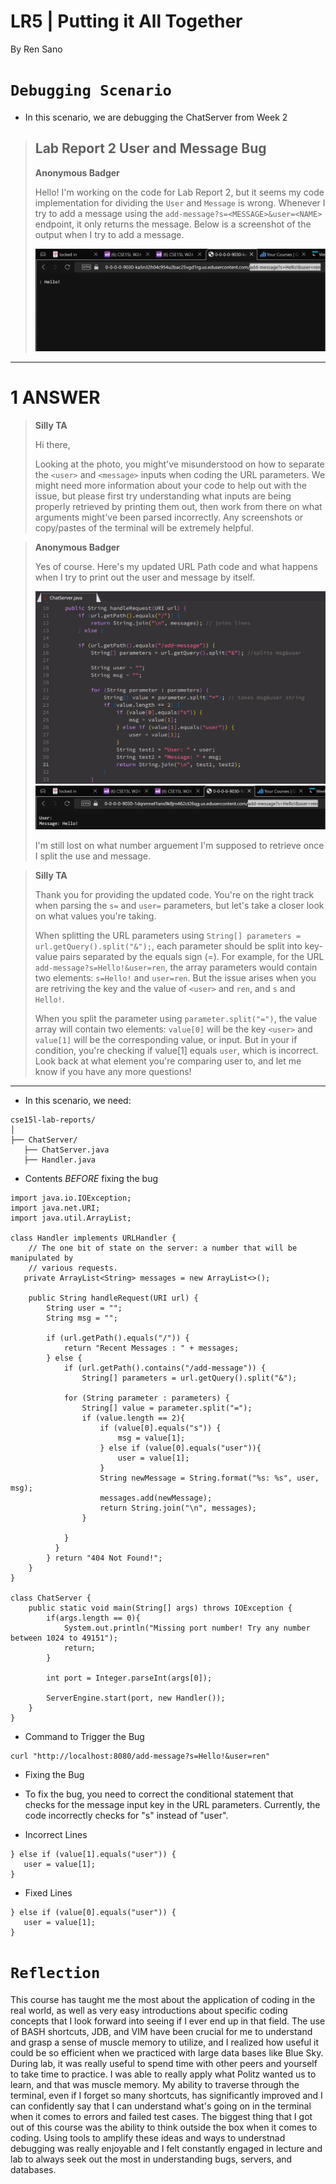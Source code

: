 # **LR5 | Putting it All Together**

By Ren Sano

# `Debugging Scenario` 

- In this scenario, we are debugging the ChatServer from Week 2

> ## Lab Report 2 User and Message Bug
> 
> **Anonymous Badger**
> 
> Hello! I'm working on the code for Lab Report 2, but it seems my code implementation for dividing the `User` and `Message` is wrong. Whenever I try to add a message using the `add-message?s=<MESSAGE>&user=<NAME>` endpoint, it only returns the message. Below is a screenshot of the output when I try to add a message.
> 
> ![Image](images/debug_output.png)

---
# 1 ANSWER

> **Silly TA**
> 
> Hi there,
>
> Looking at the photo, you might've misunderstood on how to separate the `<user>` and `<message>` inputs when coding the URL parameters. We might need more information about your code to help out with the issue, but please first try understanding what inputs are being properly retrieved by printing them out, then work from there on what arguments might've been parsed incorrectly. Any screenshots or copy/pastes of the terminal will be extremely helpful.

> **Anonymous Badger**
>
> Yes of course. Here's my updated URL Path code and what happens when I try to print out the user and message by itself.
> 
> ![Image](images/bugged_code.png)
> ![Image](images/bugged_output.png)
> 
> I'm still lost on what number arguement I'm supposed to retrieve once I split the use and message.

> **Silly TA**
>
> Thank you for providing the updated code. You're on the right track when parsing the `s=` and `user=` parameters, but let's take a closer look on what values you're taking.
> 
> When splitting the URL parameters using `String[] parameters = url.getQuery().split("&");`, each parameter should be split into key-value pairs separated by the equals sign (=). For example, for the URL `add-message?s=Hello!&user=ren`, the array parameters would contain two elements: `s=Hello!` and `user=ren`. But the issue arises when you are retriving the key and the value of `<user>` and `ren`, and `s` and `Hello!`.
> 
> When you split the parameter using `parameter.split("=")`, the value array will contain two elements: `value[0]` will be the key `<user>` and `value[1]` will be the corresponding value, or input. But in your if condition, you're checking if value[1] equals `user`, which is incorrect. Look back at what element you're comparing user to, and let me know if you have any more questions!

---

- In this scenario, we need:

```
cse15l-lab-reports/
│
├── ChatServer/
   ├── ChatServer.java
   ├── Handler.java
```


- Contents *BEFORE* fixing the bug
  
```
import java.io.IOException;
import java.net.URI;
import java.util.ArrayList;

class Handler implements URLHandler {
    // The one bit of state on the server: a number that will be manipulated by
    // various requests.
   private ArrayList<String> messages = new ArrayList<>();

    public String handleRequest(URI url) {
        String user = "";
        String msg = "";

        if (url.getPath().equals("/")) {
            return "Recent Messages : " + messages;
        } else {
            if (url.getPath().contains("/add-message")) {
                String[] parameters = url.getQuery().split("&");
            
            for (String parameter : parameters) {
                String[] value = parameter.split("=");
                if (value.length == 2){
                    if (value[0].equals("s")) {  
                        msg = value[1];           
                    } else if (value[0].equals("user")){
                        user = value[1];
                    }
                    String newMessage = String.format("%s: %s", user, msg);
                    messages.add(newMessage);
                    return String.join("\n", messages);
                }
                
            }
          }
        } return "404 Not Found!";
    }
}

class ChatServer {
    public static void main(String[] args) throws IOException {
        if(args.length == 0){
            System.out.println("Missing port number! Try any number between 1024 to 49151");
            return;
        }

        int port = Integer.parseInt(args[0]);

        ServerEngine.start(port, new Handler());
    }
}
```


- Command to Trigger the Bug
  
```
curl "http://localhost:8080/add-message?s=Hello!&user=ren"
```


- Fixing the Bug
- To fix the bug, you need to correct the conditional statement that checks for the message input key in the URL parameters. Currently, the code incorrectly checks for "s" instead of "user".

  
- Incorrect Lines

```
} else if (value[1].equals("user")) {           
   user = value[1];
}
```


- Fixed Lines
  
```
} else if (value[0].equals("user")) {        
   user = value[1];
}
```


# `Reflection`

This course has taught me the most about the application of coding in the real world, as well as very easy introductions about specific coding concepts that I look forward into seeing if I ever end up in that field. The use of BASH shortcuts, JDB, and VIM have been crucial for me to understand and grasp a sense of muscle memory to utilize, and I realized how useful it could be so efficient when we practiced with large data bases like Blue Sky. During lab, it was really useful to spend time with other peers and yourself to take time to practice. I was able to really apply what Politz wanted us to learn, and that was muscle memory. My ability to traverse through the terminal, even if I forget so many shortcuts, has significantly improved and I can confidently say that I can understand what's going on in the terminal when it comes to errors and failed test cases. The biggest thing that I got out of this course was the ability to think outside the box when it comes to coding. Using tools to amplify these ideas and ways to understnad debugging was really enjoyable and I felt constantly engaged in lecture and lab to always seek out the most in understanding bugs, servers, and databases. 
